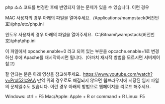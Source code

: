 ﻿php 소스 코드를 변경한 후에 반영되지 않는 문제가 있을 수 있습니다. 이런 경우  

MAC 사용자의 경우 아래의 파일을 열어주세요. 
/Applications/mampstack(버전번호)/php/etc/php.ini

윈도우 사용자의 경우 아래의 파일을 열어주세요. 
C:\Bitnami\wampstack(버전번호)\php\php.ini

이 파일에서 opcache.enable=0 라고 되어 있는 부분을 opcache.enable=1로 변경 하신 후에 Apache를 재시작하시면 됩니다.  (아파치 재시작 방법을 모르시면 서버제어 참고)

잘 안되는 분은 아래 영상을 참고해주세요. 
https://www.youtube.com/watch?v=PrxI52lc9AA
만약 위의 경우로도 해결되지 않으면 웹브라우저에 저장된 임시 파일의 문제일수도 있습니다. 이런 경우 아래의 방법으로 웹페이지를 리로드 해주세요. 

Windows: ctrl + F5
Mac/Apple: Apple + R or command + R
Linux: F5